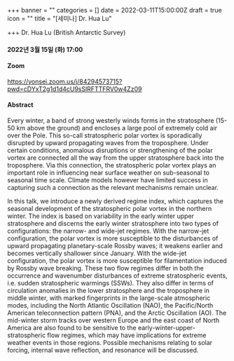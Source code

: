 +++
banner = ""
categories = []
date = 2022-03-11T15:00:00Z
draft = true
icon = ""
title = "[세미나] Dr. Hua Lu"

+++
Dr. Hua Lu (British Antarctic Survey)

#### 2022년 3월 15일 (화) 17:00

#### Zoom

https://yonsei.zoom.us/j/84294573715?pwd=cDYxT2g1d1d4cU9sSlRFTTFRV0w4Zz09

#### Abstract

Every winter, a band of strong westerly winds forms in the stratosphere (15-50 km above the ground) and encloses a large pool of extremely cold air over the Pole. This so-call stratospheric polar vortex is sporadically disrupted by upward propagating waves from the troposphere. Under certain conditions, anomalous disruptions or strengthening of the polar vortex are connected all the way from the upper stratosphere back into the troposphere. Via this connection, the stratospheric polar vortex plays an important role in influencing near surface weather on sub-seasonal to seasonal time scale. Climate models however have limited success in capturing such a connection as the relevant mechanisms remain unclear.

In this talk, we introduce a newly derived regime index, which captures the seasonal development of the stratospheric polar vortex in the northern winter. The index is based on variability in the early winter upper stratosphere and discerns the early winter stratosphere into two types of configurations: the narrow- and wide-jet regimes. With the narrow-jet configuration, the polar vortex is more susceptible to the disturbances of upward propagating planetary-scale Rossby waves; it weakens earlier and becomes vertically shallower since January. With the wide-jet configuration, the polar vortex is more susceptible for filamentation induced by Rossby wave breaking. These two flow regimes differ in both the occurrence and wavenumber disturbances of extreme stratospheric events, i.e. sudden stratospheric warmings (SSWs). They also differ in terms of circulation anomalies in the lower stratosphere and the troposphere in middle winter, with marked fingerprints in the large-scale atmospheric modes, including the North Atlantic Oscillation (NAO), the Pacific/North American teleconnection pattern (PNA), and the Arctic Oscillation (AO). The mid-winter storm tracks over western Europe and the east coast of North America are also found to be sensitive to the early-winter-upper-stratospheric flow regimes, which may have implications for extreme weather events in those regions. Possible mechanisms relating to solar forcing, internal wave reflection, and resonance will be discussed.